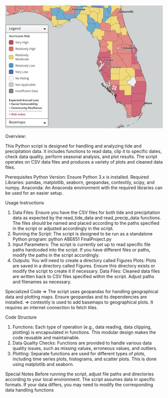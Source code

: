 ![Fort Myers](Picture2.jpg)

Overview:

This Python script is designed for handling and analyzing tide and precipitation data. It includes functions to read data, clip it to specific dates, check data quality, perform seasonal analysis, and plot results. The script operates on CSV data files and produces a variety of plots and cleaned data files.

Prerequisites
Python Version: Ensure Python 3.x is installed.
Required Libraries: pandas, matplotlib, seaborn, geopandas, contextily, scipy, and numpy.
Anaconda: An Anaconda environment with the required libraries can be used for an easier setup.

Usage Instructions
1. Data Files: Ensure you have the CSV files for both tide and precipitation data as expected by the read_tide_data and read_precip_data functions. The files should be named and placed according to the paths specified in the script or adjusted accordingly in the script.
2. Running the Script: The script is designed to be run as a standalone Python program: python ABE651 FinalProject.py
3. Input Parameters: The script is currently set up to read specific file paths hardcoded into the script. If you have different files or paths, modify the paths in the script accordingly.
4. Outputs: You will need to create a directory called Figures
Plots: Plots are saved in a directory called Figures. Ensure this directory exists or modify the script to create it if necessary.
Data Files: Cleaned data files are written back to CSV files specified within the script. Adjust paths and filenames as necessary.

Specialized Code
=> The script uses geopandas for handling geographical data and plotting maps. Ensure geopandas and its dependencies are installed.
=> contextily is used to add basemaps to geographical plots. It requires an internet connection to fetch tiles.

Code Structure
1. Functions: Each type of operation (e.g., data reading, data clipping, plotting) is encapsulated in functions. This modular design makes the code reusable and maintainable.
2. Data Quality Checks: Functions are provided to handle various data quality issues, such as missing values, erroneous values, and outliers.
3. Plotting: Separate functions are used for different types of plots, including time series plots, histograms, and scatter plots. This is done using matplotlib and seaborn.

Special Notes
Before running the script, adjust file paths and directories according to your local environment.
The script assumes data in specific formats. If your data differs, you may need to modify the corresponding data handling functions
